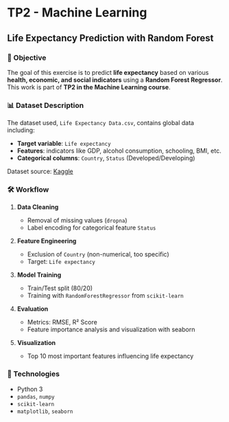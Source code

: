 # TP2 - Machine Learning  
## Life Expectancy Prediction with Random Forest

### 🎯 Objective

The goal of this exercise is to predict **life expectancy** based on various **health, economic, and social indicators** using a **Random Forest Regressor**. This work is part of **TP2 in the Machine Learning course**.

### 📊 Dataset Description

The dataset used, `Life Expectancy Data.csv`, contains global data including:
- **Target variable**: `Life expectancy`
- **Features**: indicators like GDP, alcohol consumption, schooling, BMI, etc.
- **Categorical columns**: `Country`, `Status` (Developed/Developing)

Dataset source: [Kaggle](https://www.kaggle.com/) 

### 🛠️ Workflow

1. **Data Cleaning**
   - Removal of missing values (`dropna`)
   - Label encoding for categorical feature `Status`

2. **Feature Engineering**
   - Exclusion of `Country` (non-numerical, too specific)
   - Target: `Life expectancy`

3. **Model Training**
   - Train/Test split (80/20)
   - Training with `RandomForestRegressor` from `scikit-learn`

4. **Evaluation**
   - Metrics: RMSE, R² Score
   - Feature importance analysis and visualization with seaborn

5. **Visualization**
   - Top 10 most important features influencing life expectancy


### 🧰 Technologies

- Python 3
- `pandas`, `numpy`
- `scikit-learn`
- `matplotlib`, `seaborn`
